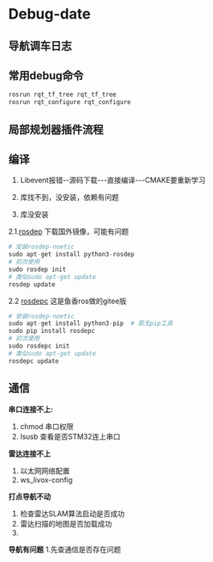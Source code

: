# Debug-date
## 导航调车日志
## 常用debug命令
```cpp
rosrun rqt_tf_tree rqt_tf_tree
rosrun rqt_configure rqt_configure
```
## 局部规划器插件流程

## 编译
1. Libevent报错--源码下载---直接编译---CMAKE要重新学习
   
2. 库找不到，没安装，依赖有问题

3. 库没安装

2.1.[rosdep](https://fishros.org.cn/forum/topic/2124/rosdep%E6%98%AF%E4%BB%80%E4%B9%88-%E6%80%8E%E4%B9%88%E7%94%A8) 下载国外镜像，可能有问题
```python
# 安装rosdep-noetic
sudo apt-get install python3-rosdep
# 初次使用
sudo rosdep init
# 类似sudo apt-get update
rosdep update
```
2.2 [rosdepc](https://zhuanlan.zhihu.com/p/398754989) 这是鱼香ros做的gitee版
```python
# 安装rosdep-noetic
sudo apt-get install python3-pip  # 若无pip工具
sudo pip install rosdepc
# 初次使用
sudo rosdepc init
# 类似sudo apt-get update
rosdepc update
```
## 通信
**串口连接不上:**
1. chmod 串口权限
2. lsusb 查看是否STM32连上串口

**雷达连接不上**
1. 以太网网络配置
2. ws_livox-config

**打点导航不动**
1. 检查雷达SLAM算法启动是否成功
2. 雷达扫描的地图是否加载成功
3. 
**导航有问题**
1.先查通信是否存在问题


